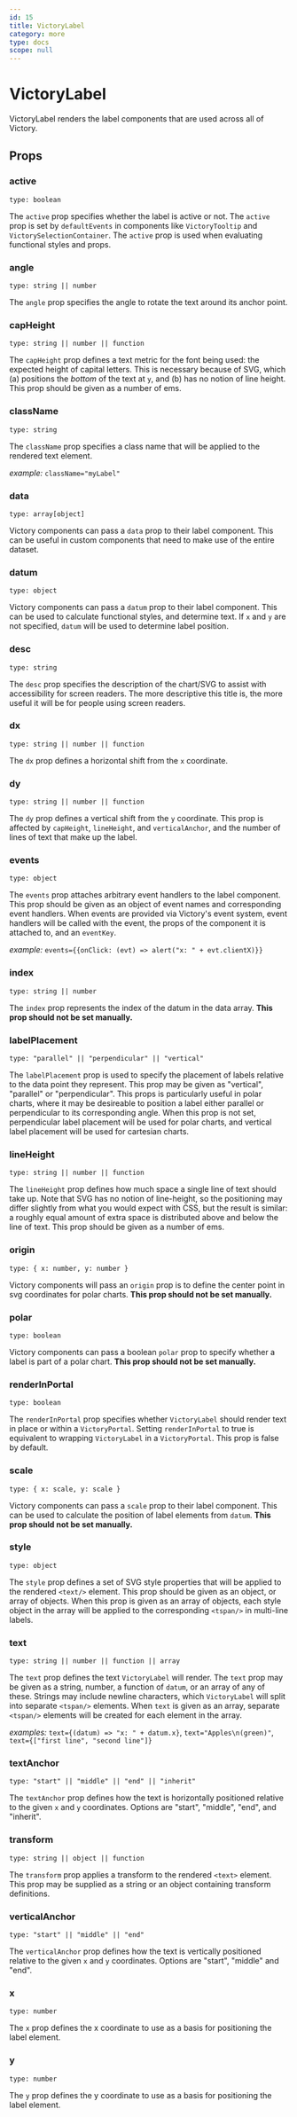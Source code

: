 ```yaml
---
id: 15
title: VictoryLabel
category: more
type: docs
scope: null
---
```

# VictoryLabel

VictoryLabel renders the label components that are used across all of Victory.

## Props

### active

`type: boolean`

The `active` prop specifies whether the label is active or not. The `active` prop is set by `defaultEvents` in components like `VictoryTooltip` and `VictorySelectionContainer`. The `active` prop is used when evaluating functional styles and props.

### angle

`type: string || number`

The `angle` prop specifies the angle to rotate the text around its anchor point.

### capHeight

`type: string || number || function`

The `capHeight` prop defines a text metric for the font being used: the expected height of capital letters. This is necessary because of SVG, which (a) positions the *bottom* of the text at `y`, and (b) has no notion of line height. This prop should be given as a number of ems.

### className

`type: string`

The `className` prop specifies a class name that will be applied to the rendered text element.

*example:* `className="myLabel"`

### data

`type: array[object]`

Victory components can pass a `data` prop to their label component. This can be useful in custom components that need to make use of the entire dataset.

### datum

`type: object`

Victory components can pass a `datum` prop to their label component. This can be used to calculate functional styles, and determine text. If `x` and `y` are not specified, `datum` will be used to determine label position.

### desc

`type: string`

The `desc` prop specifies the description of the chart/SVG to assist with accessibility for screen readers. The more descriptive this title is, the more useful it will be for people using screen readers.

### dx

`type: string || number || function`

The `dx` prop defines a horizontal shift from the `x` coordinate.

### dy

`type: string || number || function`

The `dy` prop defines a vertical shift from the `y` coordinate. This prop is affected by `capHeight`, `lineHeight`, and `verticalAnchor`, and the number of lines of text that make up the label.

### events

`type: object`

The `events` prop attaches arbitrary event handlers to the label component. This prop should be given as an object of event names and corresponding event handlers. When events are provided via Victory's event system, event handlers will be called with the event, the props of the component it is attached to, and an `eventKey`.

*example:* `events={{onClick: (evt) => alert("x: " + evt.clientX)}}`

### index

`type: string || number`

The `index` prop represents the index of the datum in the data array. **This prop should not be set manually.**

### labelPlacement

`type: "parallel" || "perpendicular" || "vertical"`

The `labelPlacement` prop is used to specify the placement of labels relative to the data point they represent. This prop may be given as "vertical", "parallel" or "perpendicular". This props is particularly useful in polar charts, where it may be desireable to position a label either parallel or perpendicular to its corresponding angle. When this prop is not set, perpendicular label placement will be used for polar charts, and vertical label placement will be used for cartesian charts.

### lineHeight

`type: string || number || function`

The `lineHeight` prop defines how much space a single line of text should take up. Note that SVG has no notion of line-height, so the positioning may differ slightly from what you would expect with CSS, but the result is similar: a roughly equal amount of extra space is distributed above and below the line of text. This prop should be given as a number of ems.

### origin

`type: { x: number, y: number }`

Victory components will pass an `origin` prop is to define the center point in svg coordinates for polar charts. **This prop should not be set manually.**

### polar

`type: boolean`

Victory components can pass a boolean `polar` prop to specify whether a label is part of a polar chart. **This prop should not be set manually.**

### renderInPortal

`type: boolean`

The `renderInPortal` prop specifies whether `VictoryLabel` should render text in place or within a `VictoryPortal`. Setting `renderInPortal` to true is equivalent to wrapping `VictoryLabel` in a `VictoryPortal`. This prop is false by default.

### scale

`type: { x: scale, y: scale }`

Victory components can pass a `scale` prop to their label component. This can be used to calculate the position of label elements from `datum`. **This prop should not be set manually.**

### style

`type: object`

The `style` prop defines a set of SVG style properties that will be applied to the rendered
`<text/>` element. This prop should be given as an object, or array of objects. When this prop is
given as an array of objects, each style object in the array will be applied to the corresponding
`<tspan/>` in multi-line labels.

### text

`type: string || number || function || array`

The `text` prop defines the text `VictoryLabel` will render. The `text` prop may be given as a
string, number, a function of `datum`, or an array of any of these. Strings may include newline
characters, which `VictoryLabel` will split into separate `<tspan/>` elements. When `text` is given
as an array, separate `<tspan/>` elements will be created for each element in the array.

*examples:* `text={(datum) => "x: " + datum.x}`, `text="Apples\n(green)"`, `text={["first line", "second line"]}`

### textAnchor

`type: "start" || "middle" || "end" || "inherit"`

The `textAnchor` prop defines how the text is horizontally positioned relative to the given `x` and `y` coordinates. Options are "start", "middle", "end", and "inherit".

### transform

`type: string || object || function`

The `transform` prop applies a transform to the rendered `<text>` element. This prop may be supplied as a string or an object containing transform definitions.

### verticalAnchor

`type: "start" || "middle" || "end"`

The `verticalAnchor` prop defines how the text is vertically positioned relative to the given `x` and `y` coordinates. Options are "start", "middle" and "end".

### x

`type: number`

The `x` prop defines the x coordinate to use as a basis for positioning the label element.

### y

`type: number`

The `y` prop defines the y coordinate to use as a basis for positioning the label element.

